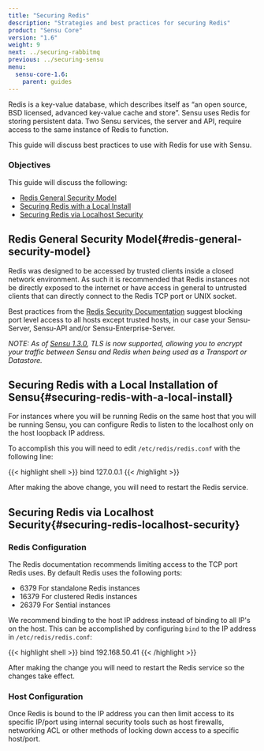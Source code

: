 ```yaml
---
title: "Securing Redis"
description: "Strategies and best practices for securing Redis"
product: "Sensu Core"
version: "1.6"
weight: 9
next: ../securing-rabbitmq
previous: ../securing-sensu
menu:
  sensu-core-1.6:
    parent: guides
---
```


Redis is a key-value database, which describes itself as “an open source, BSD licensed, advanced key-value cache and store”. Sensu uses Redis for storing persistent data. Two Sensu services, the server and API, require access to the same instance of Redis to function.

This guide will discuss best practices to use with Redis for use with Sensu.

### Objectives

This guide will discuss the following:

* [Redis General Security Model](#redis-general-security-model)
* [Securing Redis with a Local Install](#securing-redis-with-a-local-install)
* [Securing Redis via Localhost Security](#securing-redis-localhost-security)

## Redis General Security Model{#redis-general-security-model}

Redis was designed to be accessed by trusted clients inside a closed network environment. As such it is recommended that Redis instances not be directly exposed to the internet or have access in general to untrusted clients that can directly connect to the Redis TCP port or UNIX socket.

Best practices from the [Redis Security Documentation][1] suggest blocking port level access to all hosts except trusted hosts, in our case your Sensu-Server, Sensu-API and/or Sensu-Enterprise-Server.

_NOTE: As of [Sensu 1.3.0][2], TLS is now supported, allowing you to encrypt your traffic between Sensu and Redis when being used as a Transport or Datastore._


## Securing Redis with a Local Installation of Sensu{#securing-redis-with-a-local-install}

For instances where you will be running Redis on the same host that you will be running Sensu, you can configure Redis to listen to the localhost only on the host loopback IP address.

To accomplish this you will need to edit `/etc/redis/redis.conf` with the following line:

{{< highlight shell >}}
bind 127.0.0.1
{{< /highlight >}}

After making the above change, you will need to restart the Redis service.

## Securing Redis via Localhost Security{#securing-redis-localhost-security}

### Redis Configuration

The Redis documentation recommends limiting access to the TCP port Redis uses. By default Redis uses the following ports:

* 6379 For standalone Redis instances
* 16379 For clustered Redis instances
* 26379 For Sential instances

We recommend binding to the host IP address instead of binding to all IP's on the host. This can be accomplished by configuring `bind` to the IP address in `/etc/redis/redis.conf`:

{{< highlight shell >}}
bind 192.168.50.41
{{< /highlight >}}

After making the change you will need to restart the Redis service so the changes take effect.

### Host Configuration

Once Redis is bound to the IP address you can then limit access to its specific IP/port using internal security tools such as host firewalls, networking ACL or other methods of locking down access to a specific host/port.

[1]: https://redis.io/topics/security
[2]: ../../../1.3/reference/redis